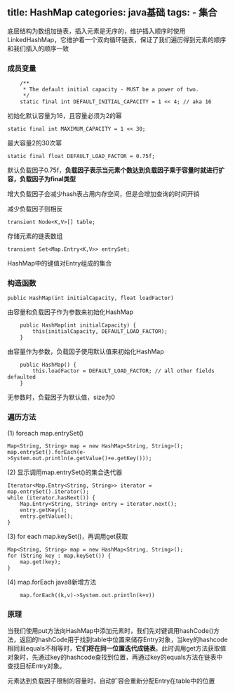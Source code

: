 title: HashMap
categories: java基础
tags: 
	- 集合
---

底层结构为数组加链表，插入元素是无序的，维护插入顺序时使用LinkedHashMap，它维护着一个双向循环链表，保证了我们遍历得到元素的顺序和我们插入的顺序一致

### 成员变量

```
	/**
     * The default initial capacity - MUST be a power of two.
     */
    static final int DEFAULT_INITIAL_CAPACITY = 1 << 4; // aka 16
```

初始化默认容量为16，且容量必须为2的幂

`static final int MAXIMUM_CAPACITY = 1 << 30;`

最大容量2的30次幂

`static final float DEFAULT_LOAD_FACTOR = 0.75f;`

默认负载因子0.75f，**负载因子表示当元素个数达到负载因子乘于容量时就进行扩容，负载因子为final类型**

增大负载因子会减少hash表占用内存空间，但是会增加查询的时间开销

减少负载因子则相反

`transient Node<K,V>[] table;`

存储元素的链表数组

`transient Set<Map.Entry<K,V>> entrySet;`

HashMap中的键值对Entry组成的集合

### 构造函数

`public HashMap(int initialCapacity, float loadFactor)`

由容量和负载因子作为参数来初始化HashMap

```
    public HashMap(int initialCapacity) {
        this(initialCapacity, DEFAULT_LOAD_FACTOR);
    }
```

由容量作为参数，负载因子使用默认值来初始化HashMap

```
    public HashMap() {
        this.loadFactor = DEFAULT_LOAD_FACTOR; // all other fields defaulted
    }
```

无参数时，负载因子为默认值，size为0

### 遍历方法

(1) foreach map.entrySet()

```
Map<String, String> map = new HashMap<String, String>();
map.entrySet().forEach(e->System.out.println(e.getValue()+e.getKey()));
```

(2) 显示调用map.entrySet()的集合迭代器

```
Iterator<Map.Entry<String, String>> iterator = map.entrySet().iterator();
while (iterator.hasNext()) {
	Map.Entry<String, String> entry = iterator.next();
	entry.getKey();
	entry.getValue();
}
```

(3) for each map.keySet()，再调用get获取

```
Map<String, String> map = new HashMap<String, String>();
for (String key : map.keySet()) {
	map.get(key);
}
```

(4) map.forEach java8新增方法

````
	map.forEach((k,v)->System.out.println(k+v))
````
### 原理

当我们使用put方法向HashMap中添加元素时，我们先对键调用hashCode()方法，返回的hashCode用于找到table中位置来储存Entry对象，当key的hashcode相同且equals不相等时，**它们将在同一位置迭代成链表**。此时调用get方法获取值对象时，先通过key的hashcode查找到位置，再通过key的equals方法在链表中查找目标Entry对象。

元素达到负载因子限制的容量时，自动扩容会重新分配Entry在table中的位置


